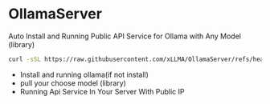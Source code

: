 # OllamaServer

Auto Install and Running Public API Service for Ollama with Any Model (library)

```bash
curl -sSL https://raw.githubusercontent.com/xLLMA/OllamaServer/refs/heads/main/install.sh | sh
```
- Install and running ollama(if not install)
- pull your choose model (library)
- Running Api Service In Your Server With Public IP

  
